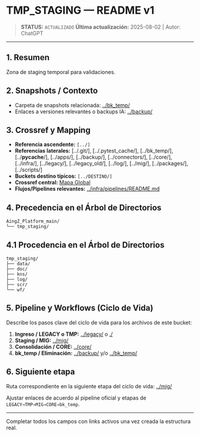 # TMP_STAGING — README v1

> **STATUS:** `ACTUALIZADO`
> **Última actualización:** 2025-08-02 | Autor: ChatGPT

---

## 1. Resumen
Zona de staging temporal para validaciones.

## 2. Snapshots / Contexto
- Carpeta de snapshots relacionada: [../bk_temp/](../bk_temp/)
- Enlaces a versiones relevantes o backups IA: [../backup/](../backup/)

## 3. Crossref y Mapping
- **Referencia ascendente:** `[../]`
- **Referencias laterales:** [../.git/], [../.pytest_cache/], [../bk_temp/], [../__pycache__/], [../apps/], [../backup/], [../connectors/], [../core/], [../infra/], [../legacy/], [../legacy_old/], [../log/], [../mig/], [../packages/], [../scripts/]
- **Buckets destino típicos:** `[../DESTINO/]`
- **Crossref central:** [Mapa Global](../core/data/crossref_mapping_buckets_aingz_platform_v_1_20250731.md)
- **Flujos/Pipelines relevantes:** [../infra/pipelines/README.md](../infra/pipelines/README.md)

## 4. Precedencia en el Árbol de Directorios
```text
AingZ_Platform_main/
└── tmp_staging/
```

## 4.1 Procedencia en el Árbol de Directorios
```text
tmp_staging/
├── data/
├── doc/
├── kns/
├── log/
├── scr/
└── wf/
```

## 5. Pipeline y Workflows (Ciclo de Vida)
Describe los pasos clave del ciclo de vida para los archivos de este bucket:
1. **Ingreso / LEGACY o TMP:** [../legacy/](../legacy/) o [./](./)
2. **Staging / MIG:** [../mig/](../mig/)
3. **Consolidación / CORE:** [../core/](../core/)
4. **bk_temp / Eliminación:** [../backup/](../backup/) y/o [../bk_temp/](../bk_temp/)


## 6. Siguiente etapa
Ruta correspondiente en la siguiente etapa del ciclo de vida: [../mig/](../mig/)

Ajustar enlaces de acuerdo al pipeline oficial y etapas de `LEGACY→TMP→MIG→CORE→bk_temp`.

---

Completar todos los campos con links activos una vez creada la estructura real.

